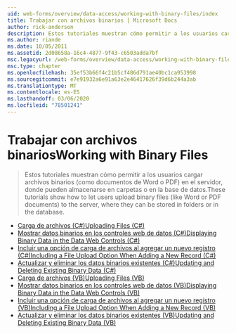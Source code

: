 ```yaml
---
uid: web-forms/overview/data-access/working-with-binary-files/index
title: Trabajar con archivos binarios | Microsoft Docs
author: rick-anderson
description: Estos tutoriales muestran cómo permitir a los usuarios cargar archivos binarios (como documentos de Word o PDF) en el servidor, donde pueden almacenarse en carpetas o en la base de datos.
ms.author: riande
ms.date: 10/05/2011
ms.assetid: 2d08658a-16c4-4877-9f43-c6503adda7bf
msc.legacyurl: /web-forms/overview/data-access/working-with-binary-files
msc.type: chapter
ms.openlocfilehash: 35ef53b66f4c21b5cf486d791ae40bc1ca953998
ms.sourcegitcommit: e7e91932a6e91a63e2e46417626f39d6b244a3ab
ms.translationtype: MT
ms.contentlocale: es-ES
ms.lasthandoff: 03/06/2020
ms.locfileid: "78501241"
---
```

# <a name="working-with-binary-files"></a><span data-ttu-id="93e05-103">Trabajar con archivos binarios</span><span class="sxs-lookup"><span data-stu-id="93e05-103">Working with Binary Files</span></span>

> <span data-ttu-id="93e05-104">Estos tutoriales muestran cómo permitir a los usuarios cargar archivos binarios (como documentos de Word o PDF) en el servidor, donde pueden almacenarse en carpetas o en la base de datos.</span><span class="sxs-lookup"><span data-stu-id="93e05-104">These tutorials show how to let users upload binary files (like Word or PDF documents) to the server, where they can be stored in folders or in the database.</span></span>

- [<span data-ttu-id="93e05-105">Carga de archivos (C#)</span><span class="sxs-lookup"><span data-stu-id="93e05-105">Uploading Files (C#)</span></span>](uploading-files-cs.md)
- [<span data-ttu-id="93e05-106">Mostrar datos binarios en los controles web de datos (C#)</span><span class="sxs-lookup"><span data-stu-id="93e05-106">Displaying Binary Data in the Data Web Controls (C#)</span></span>](displaying-binary-data-in-the-data-web-controls-cs.md)
- [<span data-ttu-id="93e05-107">Incluir una opción de carga de archivos al agregar un nuevo registro (C#)</span><span class="sxs-lookup"><span data-stu-id="93e05-107">Including a File Upload Option When Adding a New Record (C#)</span></span>](including-a-file-upload-option-when-adding-a-new-record-cs.md)
- [<span data-ttu-id="93e05-108">Actualizar y eliminar los datos binarios existentes (C#)</span><span class="sxs-lookup"><span data-stu-id="93e05-108">Updating and Deleting Existing Binary Data (C#)</span></span>](updating-and-deleting-existing-binary-data-cs.md)
- [<span data-ttu-id="93e05-109">Carga de archivos (VB)</span><span class="sxs-lookup"><span data-stu-id="93e05-109">Uploading Files (VB)</span></span>](uploading-files-vb.md)
- [<span data-ttu-id="93e05-110">Mostrar datos binarios en los controles web de datos (VB)</span><span class="sxs-lookup"><span data-stu-id="93e05-110">Displaying Binary Data in the Data Web Controls (VB)</span></span>](displaying-binary-data-in-the-data-web-controls-vb.md)
- [<span data-ttu-id="93e05-111">Incluir una opción de carga de archivos al agregar un nuevo registro (VB)</span><span class="sxs-lookup"><span data-stu-id="93e05-111">Including a File Upload Option When Adding a New Record (VB)</span></span>](including-a-file-upload-option-when-adding-a-new-record-vb.md)
- [<span data-ttu-id="93e05-112">Actualizar y eliminar los datos binarios existentes (VB)</span><span class="sxs-lookup"><span data-stu-id="93e05-112">Updating and Deleting Existing Binary Data (VB)</span></span>](updating-and-deleting-existing-binary-data-vb.md)
